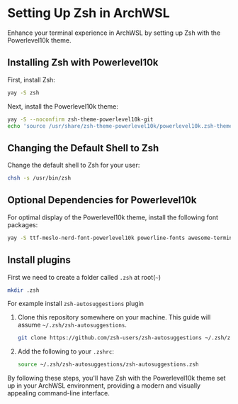 # Setting Up Zsh in ArchWSL

Enhance your terminal experience in ArchWSL by setting up Zsh with the Powerlevel10k theme.

## Installing Zsh with Powerlevel10k

First, install Zsh:

```bash
yay -S zsh
```

Next, install the Powerlevel10k theme:

```bash
yay -S --noconfirm zsh-theme-powerlevel10k-git
echo 'source /usr/share/zsh-theme-powerlevel10k/powerlevel10k.zsh-theme' >>~/.zshrc
```

## Changing the Default Shell to Zsh

Change the default shell to Zsh for your user:

```bash
chsh -s /usr/bin/zsh
```

## Optional Dependencies for Powerlevel10k

For optimal display of the Powerlevel10k theme, install the following font packages:

```bash
yay -S ttf-meslo-nerd-font-powerlevel10k powerline-fonts awesome-terminal-fonts
```

## Install plugins

First we need to create a folder called `.zsh` at root(`~`)

```bash
mkdir .zsh
```

For example install `zsh-autosuggestions` plugin

1. Clone this repository somewhere on your machine. This guide will assume `~/.zsh/zsh-autosuggestions`.

    ```sh
    git clone https://github.com/zsh-users/zsh-autosuggestions ~/.zsh/zsh-autosuggestions
    ```

2. Add the following to your `.zshrc`:

    ```sh
    source ~/.zsh/zsh-autosuggestions/zsh-autosuggestions.zsh
    ```



By following these steps, you'll have Zsh with the Powerlevel10k theme set up in your ArchWSL environment, providing a modern and visually appealing command-line interface.
